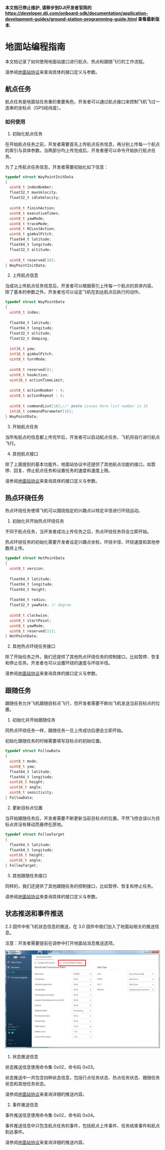 #### 本文档已停止维护, 请移步到DJI开发者官网的 <https://developer.dji.com/onboard-sdk/documentation/application-development-guides/ground-station-programming-guide.html> 查看最新版本. 

# 地面站编程指南

本文档记录了如何使用地面站接口进行航点、热点和跟随飞行的工作流程。

请参阅[地面站协议](GroundStationProtocol_cn.md)来查询具体的接口定义与参数。


## 航点任务

航点任务是地面站任务重的重要角色，开发者可以通过航点接口来控制飞机飞过一连串的坐标点（GPS经纬度）。

### 如何使用

1. 初始化航点任务

  在开始航点任务之前，开发者需要首先上传航点任务信息，再分别上传每一个航点的索引与具体参数。当两部分均上传完成后，开发者便可以命令开始执行航点任务。
  
  为了上传航点任务信息，开发者需要初始化如下信息：
  
  ```c
  typedef struct WayPointInitData
  {
    uint8_t indexNumber;
    float32_t maxVelocity;
    float32_t idleVelocity;

    uint8_t finishAction;
    uint8_t executiveTimes;
    uint8_t yawMode;
    uint8_t traceMode;
    uint8_t RCLostAction;
    uint8_t gimbalPitch;
    float64_t latitude;
    float64_t longitude;
    float32_t altitude;

    uint8_t reserved[16];
} WayPointInitData;
```

2. 上传航点信息

  当成功上传航点任务信息后，开发者可以根据索引上传每一个航点的具体内容。
  除了基本的参数之外，开发者也可以设定飞机在到达航点后执行的动作。
  
  ```c
  typedef struct WayPointData
  {
    uint8_t index;

    float64_t latitude;
    float64_t longitude;
    float32_t altitude;
    float32_t damping;

    int16_t yaw;
    int16_t gimbalPitch;
    uint8_t turnMode;

    uint8_t reserved[8];
    uint8_t hasAction;
    uint16_t actionTimeLimit;

    uint8_t actionNumber : 4;
    uint8_t actionRepeat : 4;

    uint8_t commandList[16];//! @note issues here list number is 15
    int16_t commandParameter[16];
  } WayPointData;
  ```
  
3. 开始航点任务

  当所有航点的信息都上传完毕后，开发者可以启动航点任务，飞机将自行进行航点飞行。

4. 其他航点接口

  除了上面提到的基本功能外，地面站协议中还提供了其他航点功能的接口，如暂停、回复、停止航点任务和设置任务的速度和速度上限。

  请参阅[地面站协议](GroundStationProtocol_cn.md)来查询具体的接口定义与参数。
  
## 热点环绕任务

热点环绕任务使得飞机可以围绕指定的兴趣点以特定半径进行环绕运动。

1. 初始化并开始热点环绕任务

  不同于航点任务，当开发者成功上传任务之后，热点环绕任务将会立即开始。
  
  热点环绕任务的初始化需要开发者设定兴趣点坐标，环绕半径、环绕速度和其他参数并上传。
  
  ```c
  typedef struct HotPointData
  {
    uint8_t version;

    float64_t latitude;
    float64_t longitude;
    float64_t height;

    float64_t radius;
    float32_t yawRate; // degree

    uint8_t clockwise;
    uint8_t startPoint;
    uint8_t yawMode;
    uint8_t reserved[11];
  } HotPointData;
  ```

2. 其他热点环绕任务接口

  除了开始任务之外，我们还提供了其他热点环绕任务的控制接口，比如暂停、恢复和停止任务。开发者也可以设置环绕的速度与环绕半径。

  请参阅[地面站协议](GroundStationProtocol_cn.md)来查询具体的接口定义与参数。
  
## 跟随任务

跟随任务允许飞机跟随目标点飞行，但开发者需要不断向飞机发送当前目标点的位置。


1. 初始化并开始跟随任务

  同热点环绕任务一样，跟随任务一旦上传成功后便会立即开始。
  
  初始化跟随任务的时候需要填写目标点的初始位置。

  ```c
  typedef struct FollowData
  {
    uint8_t mode;
    uint8_t yaw;
    float64_t latitude;
    float64_t longitude;
    uint16_t height;
    uint16_t angle;
    uint8_t sensitivity;
  } FollowData;
  ```
  
2. 更新目标点位置

  当开始跟随任务后，开发者需要不断更新当前目标点的位置。不然飞控会误以为目标点并没有移动而悬停在原地。
  
  ```c
  typedef struct FollowTarget
  {
    float64_t latitude;
    float64_t longitude;
    uint16_t height;
    uint16_t angle;
  } FollowTarget;
  ```

3. 其他跟随任务接口

  同样的，我们还提供了其他跟随任务的控制接口，比如暂停、恢复和停止任务。
  
  请参阅[地面站协议](GroundStationProtocol_cn.md)来查询具体的接口定义与参数。

## 状态推送和事件推送

  2.3 固件中有飞机状态信息的推送，在 3.0 固件中我们加入了地面站相关的推送信息。

  注意：开发者需要提前在调参中打开地面站消息推送选项。

  ![](Images/groundstation.png)
  
1. 状态推送信息

  状态推送信息使用命令集 0x02，命令码 0x03。
  
  状态推送中一共包含四种状态信息，包括行点任务状态、热点任务状态、跟随任务状态和其他任务状态。
  
  请参阅[地面站协议](GroundStationProtocol_cn.md)来查询详细的推送内容。

2. 事件推送信息

  事件推送信息使用命令集 0x02，命令码 0x04。
  
  事件推送信息中只包含航点任务的事件，包括航点上传事件、任务结束事件和航点到达事件。
  
  请参阅[地面站协议](GroundStationProtocol_cn.md)来查询详细的推送内容。
